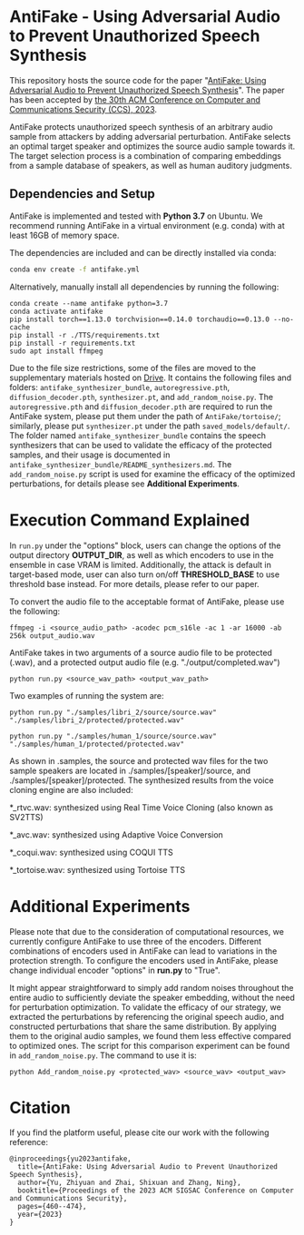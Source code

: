 # AntiFake - Using Adversarial Audio to Prevent Unauthorized Speech Synthesis

This repository hosts the source code for the paper "[AntiFake: Using Adversarial Audio to Prevent Unauthorized Speech Synthesis](https://zh1yu4nyu.github.io/files/ZhiyuanYu_CCS23_AntiFake.pdf)". The paper has been accepted by [the 30th ACM Conference on Computer and Communications Security (CCS), 2023](https://www.sigsac.org/ccs/CCS2023/).

AntiFake protects unauthorized speech synthesis of an arbitrary audio sample from attackers by adding adversarial perturbation. AntiFake selects an optimal target speaker and optimizes the source audio sample towards it. The target selection process is a combination of comparing embeddings from a sample database of speakers, as well as human auditory judgments. 

## Dependencies and Setup
AntiFake is implemented and tested with **Python 3.7** on Ubuntu. 
We recommend running AntiFake in a virtual environment (e.g. conda) with at least 16GB of memory space. 

The dependencies are included and can be directly installed via conda:
```bash
conda env create -f antifake.yml 
```

Alternatively, manually install all dependencies by running the following:
```
conda create --name antifake python=3.7
conda activate antifake
pip install torch==1.13.0 torchvision==0.14.0 torchaudio==0.13.0 --no-cache
pip install -r ./TTS/requirements.txt
pip install -r requirements.txt
sudo apt install ffmpeg
```

Due to the file size restrictions, some of the files are moved to the supplementary materials hosted on [Drive](https://wustl.box.com/s/ss3wfa94whfrbjnuqau9k31wu7a73p3k). It contains the following files and folders: `antifake_synthesizer_bundle`, `autoregressive.pth`, `diffusion_decoder.pth`, `synthesizer.pt`, and `add_random_noise.py`. The `autoregressive.pth` and `diffusion_decoder.pth` are required to run the AntiFake system, please put them under the path of `AntiFake/tortoise/`; similarly, please put `synthesizer.pt` under the path `saved_models/default/`. The folder named `antifake_synthesizer_bundle` contains the speech synthesizers that can be used to validate the efficacy of the protected samples, and their usage is documented in `antifake_synthesizer_bundle/README_synthesizers.md`. The `add_random_noise.py` script is used for examine the efficacy of the optimized perturbations, for details please see **Additional Experiments**.

# Execution Command Explained

In `run.py` under the "options" block, users can change the options of the output directory **OUTPUT_DIR**, as well as which encoders to use in the ensemble in case VRAM is limited. Additionally, the attack is default in target-based mode, user can also turn on/off **THRESHOLD_BASE** to use threshold base instead. For more details, please refer to our paper.

To convert the audio file to the acceptable format of AntiFake, please use the following:
```
ffmpeg -i <source_audio_path> -acodec pcm_s16le -ac 1 -ar 16000 -ab 256k output_audio.wav
```

AntiFake takes in two arguments of a source audio file to be protected (.wav), and a protected output audio file (e.g. "./output/completed.wav")
```
python run.py <source_wav_path> <output_wav_path> 
```

Two examples of running the system are: 
```
python run.py "./samples/libri_2/source/source.wav" "./samples/libri_2/protected/protected.wav"

python run.py "./samples/human_1/source/source.wav" "./samples/human_1/protected/protected.wav"
```
As shown in .samples, the source and protected wav files for the two sample speakers are located in ./samples/[speaker]/source, and ./samples/[speaker]/protected. The synthesized results from the voice cloning engine are also included:

*_rtvc.wav: synthesized using Real Time Voice Cloning (also known as SV2TTS)

*_avc.wav: synthesized using Adaptive Voice Conversion 

*_coqui.wav: synthesized using COQUI TTS

*_tortoise.wav: synthesized using Tortoise TTS

# Additional Experiments

Please note that due to the consideration of computational resources, we currently configure AntiFake to use three of the encoders. Different combinations of encoders used in AntiFake can lead to variations in the protection strength. To configure the encoders used in AntiFake, please change individual encoder "options" in **run.py** to "True".

It might appear straightforward to simply add random noises throughout the entire audio to sufficiently deviate the speaker embedding, without the need for perturbation optimization. To validate the efficacy of our strategy, we extracted the perturbations by referencing the original speech audio, and constructed perturbations that share the same distribution. By applying them to the original audio samples, we found them less effective compared to optimized ones. The script for this comparison experiment can be found in `add_random_noise.py`. The command to use it is:
```
python Add_random_noise.py <protected_wav> <source_wav> <output_wav>
```

# Citation

If you find the platform useful, please cite our work with the following reference:
```
@inproceedings{yu2023antifake,
  title={AntiFake: Using Adversarial Audio to Prevent Unauthorized Speech Synthesis},
  author={Yu, Zhiyuan and Zhai, Shixuan and Zhang, Ning},
  booktitle={Proceedings of the 2023 ACM SIGSAC Conference on Computer and Communications Security},
  pages={460--474},
  year={2023}
}
```
